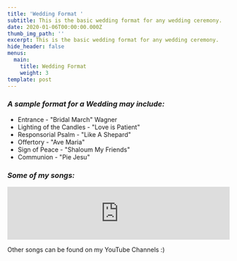 ```yaml
---
title: 'Wedding Format '
subtitle: This is the basic wedding format for any wedding ceremony.
date: 2020-01-06T00:00:00.000Z
thumb_img_path: ''
excerpt: This is the basic wedding format for any wedding ceremony.
hide_header: false
menus:
  main:
    title: Wedding Format
    weight: 3
template: post
---
```

### *A sample format for a Wedding may include:*

* Entrance - "Bridal March" Wagner
* Lighting of the Candles - "Love is Patient"
* Responsorial Psalm - "Like A Shepard"
* Offertory - "Ave Maria"
* Sign of Peace - "Shaloum My Friends"
* Communion - "Pie Jesu"

### *Some of my songs:*

<iframe style="border: 0; width: 100%; height: 120px;" src="https://bandcamp.com/EmbeddedPlayer/album=2150840922/size=large/bgcol=ffffff/linkcol=0687f5/tracklist=false/artwork=small/transparent=true/" seamless><a href="http://mariehogan.bandcamp.com/album/marie-hogan-songs">Marie Hogan Songs by Marie Hogan</a></iframe>

Other songs can be found on my YouTube Channels :)
